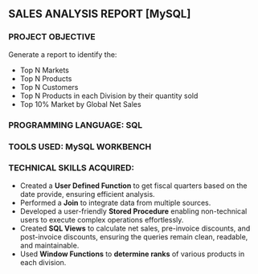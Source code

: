 ## SALES ANALYSIS REPORT [MySQL]

### **PROJECT OBJECTIVE**
Generate a report to identify the:
- Top N Markets
- Top N Products
- Top N Customers
- Top N Products in each Division by their quantity sold
- Top 10% Market by Global Net Sales

### **PROGRAMMING LANGUAGE: SQL**

### **TOOLS USED: MySQL WORKBENCH**

### **TECHNICAL SKILLS ACQUIRED:**
- Created a **User Defined Function** to get fiscal quarters based on the date provide, ensuring efficient analysis.
- Performed a **Join** to integrate data from multiple sources.
- Developed a user-friendly **Stored Procedure** enabling non-technical users to execute complex operations effortlessly.
- Created **SQL Views** to calculate net sales, pre-invoice discounts, and post-invoice discounts, ensuring the queries remain clean, readable, and maintainable.
- Used **Window Functions** to **determine ranks** of various products in each division.
